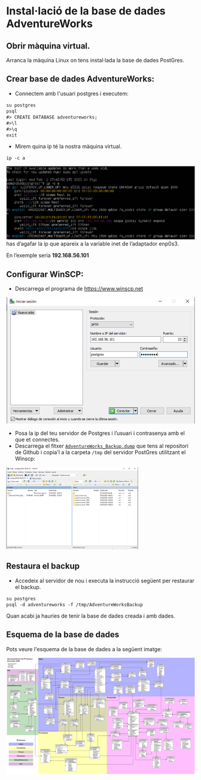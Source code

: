 # Instal·lació de la base de dades AdventureWorks

## Obrir màquina virtual.

 Arranca la màquina Linux on tens instal·lada la base de dades PostGres.

## Crear base de dades AdventureWorks:

* Connectem amb l'usuari postgres i executem: 
  
```
su postgres
psql
#> CREATE DATABASE adventureworks;
#>\l 
#>\q
exit
```

* Mirem quina ip té la nostra màquina virtual.
```
ip -c a
```

![Image1](https://github.com/fbarraga/Postgres-DB/blob/main/UF2/Databases/adventureworks/images/image1.png?raw=true)
has d’agafar la ip que apareix a la variable inet de l’adaptador enp0s3.

En l’exemple seria **192.168.56.101**

## Configurar WinSCP:

* Descarrega el programa de https://www.winscp.net

![Image2](https://github.com/fbarraga/Postgres-DB/blob/main/UF2/Databases/adventureworks/images/image2.png?raw=true)

* Posa la ip del teu servidor de Postgres i l’usuari i contrasenya amb el que et connectes.
* Descarrega el fitxer [`AdventureWorks_Backup.dump`](https://github.com/fbarraga/Postgres-DB/blob/main/UF2/Databases/adventureworks/AdventureWorks_Backup.dump) que tens al repositori de  Github i copia'l a la carpeta `/tmp` del servidor PostGres utilitzant el Winscp:
  
<img src="https://github.com/fbarraga/Postgres-DB/blob/main/UF2/Databases/adventureworks/images/image3.png?raw=true" width="70%" />


## Restaura el backup  

* Accedeix al servidor de nou i executa la instrucció següent per restaurar el backup.
```
su postgres
psql -d adventureworks -f /tmp/AdventureWorksBackup
```

Quan acabi ja hauries de tenir la base de dades creada i amb dades.

## Esquema de la base de dades

Pots veure l'esquema de la base de dades a la següent imatge:

![Image4](https://github.com/fbarraga/Postgres-DB/blob/main/UF2/Databases/adventureworks/images/AdventureWorks_schema.png?raw=true)